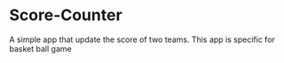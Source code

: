 # Score-Counter
A simple app that update the score of two teams.
This app is specific for basket ball game
